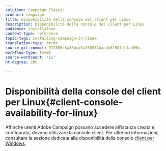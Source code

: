 ```yaml
---
solution: Campaign Classic
product: campaign
title: Disponibilità della console del client per Linux
description: Disponibilità della console del client per Linux
audience: installation
content-type: reference
topic-tags: installing-campaign-in-linux-
translation-type: tm+mt
source-git-commit: 972885c3a38bcd3a260574bacbb3f507e11ae05b
workflow-type: tm+mt
source-wordcount: '51'
ht-degree: 29%

---
```



# Disponibilità della console del client per Linux{#client-console-availability-for-linux}

Affinché  utenti Adobe Campaign possano accedere all’istanza creata e configurata, devono utilizzare la console client. Per ulteriori informazioni, consultare la sezione dedicata alla disponibilità della console [client per Windows](../../installation/using/client-console-availability-for-windows.md).

